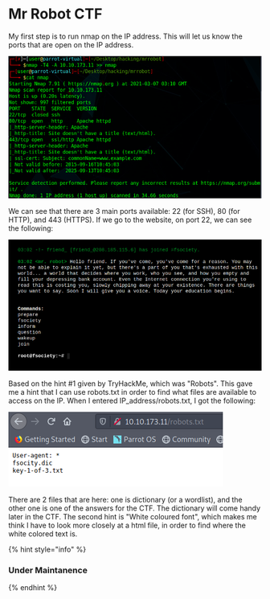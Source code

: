 # Mr Robot CTF

My first step is to run nmap on the IP address. This will let us know the ports that are open on the IP address. 

![Nmap scan](../../.gitbook/assets/screenshot-2021-03-06-211306.png)

We can see that there are 3 main ports available: 22 \(for SSH\), 80 \(for HTTP\), and 443 \(HTTPS\). If we go to the website, on port 22, we can see the following:

![Website on port 22](../../.gitbook/assets/image%20%283%29.png)

Based on the hint \#1 given by TryHackMe, which was "Robots". This gave me a hint that I can use robots.txt in order to find what files are available to access on the IP. When I entered IP\_address/robots.txt, I got the following:

![](../../.gitbook/assets/image%20%284%29.png)

There are 2 files that are here: one is dictionary \(or a wordlist\), and the other one is one of the answers for the CTF. The dictionary will come handy later in the CTF. The second hint is "White coloured font", which makes me think I have to look more closely at a html file, in order to find where the white colored text is. 

{% hint style="info" %}
### Under Maintanence
{% endhint %}

